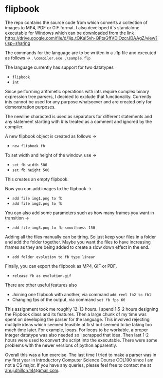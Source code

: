 # flipbook

The repo contains the source code from which converts a collection of images to MP4, PDF or GIF format. I also developed it's standalone executable for Windows which can be downloaded from the link https://drive.google.com/file/d/1jq_tQKaI5vh-QFtaGffVDlOzcrJDAAgZ/view?usp=sharing

The commands for the language are to be written in a .flp file and executed as follows ->
`.\compiler.exe .\sample.flp`

The language currently has support for two datatypes
- `flipbook`
- `int`

Since performing arithmetic operations with ints require complex binary expression tree parsers, I decided to exclude that functionality. Currently ints cannot be used for any purpose whatsoever and are created only for demonstration purposes.

The newline characted is used as separators for different statements and any statement starting with # is treated as a comment and ignored by the compiler.

A new flipbook object is created as follows ->
- `new flipbook fb`

To set width and height of the window, use ->
- `set fb width 500`
- `set fb height 500`

This creates an empty flipbook.

Now you can add images to the flipbook ->
- `add file img1.png to fb`
- `add file img2.png to fb`

You can also add some parameters such as how many frames you want in transition ->
- `add file img3.png to fb smoothness 150`

Adding all the files manually can be tiring. So just keep your files in a folder and add the folder together. Maybe you want the files to have increasing frames as they are being added to create a slow down effect in the end.
- `add folder evolution to fb type linear`

Finally, you can export the flipbook as MP4, GIF or PDF.
- `release fb as evolution.gif`

There are other useful features also
- Joining one flipbook with another, via command `add reel fb2 to fb1`
- Changing fps of the output, via command `set fb fps 60`

This assignment took me roughly 12-13 hours. I spend 1.5-2 hours designing the Flipbook class and its features. Then a large chunk of my time was spent on developing the parser for the language. This involved rejecting multiple ideas which seemed feasible at first but seemed to be taking too much time later. For example, loops. For loops to be workable, a proper integer datatype was also needed so I scrapped that idea. Then last 1-2 hours were used to convert the script into the executable. There were some problems with the newer versions of python apparently.

Overall this was a fun exercise. The last time I tried to make a parser was in my first year in Introductory Computer Science Course COL100 since I am not a CS major.
If you have any queries, please feel free to contact me at anuj.dhillon.14@gmail.com.


